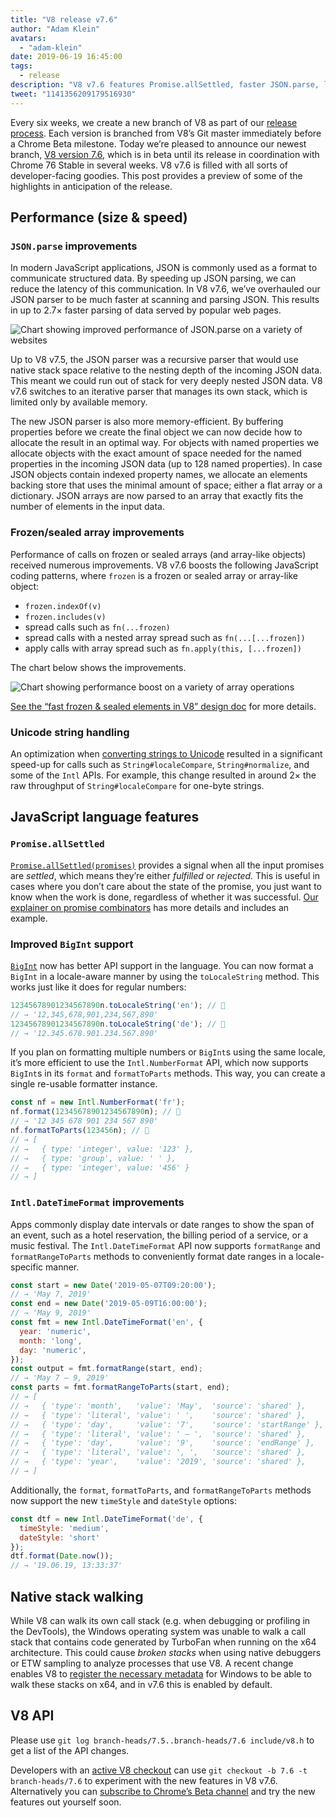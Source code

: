 ```yaml
---
title: "V8 release v7.6"
author: "Adam Klein"
avatars:
  - "adam-klein"
date: 2019-06-19 16:45:00
tags:
  - release
description: "V8 v7.6 features Promise.allSettled, faster JSON.parse, localized BigInts, speedier frozen/sealed arrays, and much more!"
tweet: "1141356209179516930"
---
```

Every six weeks, we create a new branch of V8 as part of our [release process](/docs/release-process). Each version is branched from V8’s Git master immediately before a Chrome Beta milestone. Today we’re pleased to announce our newest branch, [V8 version 7.6](https://chromium.googlesource.com/v8/v8.git/+log/branch-heads/7.6), which is in beta until its release in coordination with Chrome 76 Stable in several weeks. V8 v7.6 is filled with all sorts of developer-facing goodies. This post provides a preview of some of the highlights in anticipation of the release.

<!--truncate-->
## Performance (size & speed)

### `JSON.parse` improvements

In modern JavaScript applications, JSON is commonly used as a format to communicate structured data. By speeding up JSON parsing, we can reduce the latency of this communication. In V8 v7.6, we’ve overhauled our JSON parser to be much faster at scanning and parsing JSON. This results in up to 2.7× faster parsing of data served by popular web pages.

![Chart showing improved performance of `JSON.parse` on a variety of websites](/_img/v8-release-76/json-parsing.svg)

Up to V8 v7.5, the JSON parser was a recursive parser that would use native stack space relative to the nesting depth of the incoming JSON data. This meant we could run out of stack for very deeply nested JSON data. V8 v7.6 switches to an iterative parser that manages its own stack, which is limited only by available memory.

The new JSON parser is also more memory-efficient. By buffering properties before we create the final object we can now decide how to allocate the result in an optimal way. For objects with named properties we allocate objects with the exact amount of space needed for the named properties in the incoming JSON data (up to 128 named properties). In case JSON objects contain indexed property names, we allocate an elements backing store that uses the minimal amount of space; either a flat array or a dictionary. JSON arrays are now parsed to an array that exactly fits the number of elements in the input data.

### Frozen/sealed array improvements

Performance of calls on frozen or sealed arrays (and array-like objects) received numerous improvements. V8 v7.6 boosts the following JavaScript coding patterns, where `frozen` is a frozen or sealed array or array-like object:

- `frozen.indexOf(v)`
- `frozen.includes(v)`
- spread calls such as `fn(...frozen)`
- spread calls with a nested array spread such as `fn(...[...frozen])`
- apply calls with array spread such as `fn.apply(this, [...frozen])`

The chart below shows the improvements.

![Chart showing performance boost on a variety of array operations](/_img/v8-release-76/frozen-sealed-elements.svg)

[See the “fast frozen & sealed elements in V8” design doc](https://bit.ly/fast-frozen-sealed-elements-in-v8) for more details.

### Unicode string handling

An optimization when [converting strings to Unicode](https://chromium.googlesource.com/v8/v8/+/734c1456d942a03d79aab4b3b0e57afbc803ceea) resulted in a significant speed-up for calls such as `String#localeCompare`, `String#normalize`, and some of the `Intl` APIs. For example, this change resulted in around 2× the raw throughput of `String#localeCompare` for one-byte strings.

## JavaScript language features

### `Promise.allSettled`

[`Promise.allSettled(promises)`](/features/promise-combinators#promise.allsettled) provides a signal when all the input promises are _settled_, which means they’re either _fulfilled_ or _rejected_. This is useful in cases where you don’t care about the state of the promise, you just want to know when the work is done, regardless of whether it was successful. [Our explainer on promise combinators](/features/promise-combinators) has more details and includes an example.

### Improved `BigInt` support

[`BigInt`](/features/bigint) now has better API support in the language. You can now format a `BigInt` in a locale-aware manner by using the `toLocaleString` method. This works just like it does for regular numbers:

```js
12345678901234567890n.toLocaleString('en'); // 🐌
// → '12,345,678,901,234,567,890'
12345678901234567890n.toLocaleString('de'); // 🐌
// → '12.345.678.901.234.567.890'
```

If you plan on formatting multiple numbers or `BigInt`s using the same locale, it’s more efficient to use the `Intl.NumberFormat` API, which now supports `BigInt`s in its `format` and `formatToParts` methods. This way, you can create a single re-usable formatter instance.

```js
const nf = new Intl.NumberFormat('fr');
nf.format(12345678901234567890n); // 🚀
// → '12 345 678 901 234 567 890'
nf.formatToParts(123456n); // 🚀
// → [
// →   { type: 'integer', value: '123' },
// →   { type: 'group', value: ' ' },
// →   { type: 'integer', value: '456' }
// → ]
```

### `Intl.DateTimeFormat` improvements

Apps commonly display date intervals or date ranges to show the span of an event, such as a hotel reservation, the billing period of a service, or a music festival. The `Intl.DateTimeFormat` API now supports `formatRange` and `formatRangeToParts` methods to conveniently format date ranges in a locale-specific manner.

```js
const start = new Date('2019-05-07T09:20:00');
// → 'May 7, 2019'
const end = new Date('2019-05-09T16:00:00');
// → 'May 9, 2019'
const fmt = new Intl.DateTimeFormat('en', {
  year: 'numeric',
  month: 'long',
  day: 'numeric',
});
const output = fmt.formatRange(start, end);
// → 'May 7 – 9, 2019'
const parts = fmt.formatRangeToParts(start, end);
// → [
// →   { 'type': 'month',   'value': 'May',  'source': 'shared' },
// →   { 'type': 'literal', 'value': ' ',    'source': 'shared' },
// →   { 'type': 'day',     'value': '7',    'source': 'startRange' },
// →   { 'type': 'literal', 'value': ' – ',  'source': 'shared' },
// →   { 'type': 'day',     'value': '9',    'source': 'endRange' },
// →   { 'type': 'literal', 'value': ', ',   'source': 'shared' },
// →   { 'type': 'year',    'value': '2019', 'source': 'shared' },
// → ]
```

Additionally, the `format`, `formatToParts`, and `formatRangeToParts` methods now support the new `timeStyle` and `dateStyle` options:

```js
const dtf = new Intl.DateTimeFormat('de', {
  timeStyle: 'medium',
  dateStyle: 'short'
});
dtf.format(Date.now());
// → '19.06.19, 13:33:37'
```

## Native stack walking

While V8 can walk its own call stack (e.g. when debugging or profiling in the DevTools), the Windows operating system was unable to walk a call stack that contains code generated by TurboFan when running on the x64 architecture. This could cause _broken stacks_ when using native debuggers or ETW sampling to analyze processes that use V8. A recent change enables V8 to [register the necessary metadata](https://chromium.googlesource.com/v8/v8/+/3cda21de77d098a612eadf44d504b188a599c5f0) for Windows to be able to walk these stacks on x64, and in v7.6 this is enabled by default.

## V8 API

Please use `git log branch-heads/7.5..branch-heads/7.6 include/v8.h` to get a list of the API changes.

Developers with an [active V8 checkout](/docs/source-code#using-git) can use `git checkout -b 7.6 -t branch-heads/7.6` to experiment with the new features in V8 v7.6. Alternatively you can [subscribe to Chrome’s Beta channel](https://www.google.com/chrome/browser/beta.html) and try the new features out yourself soon.
